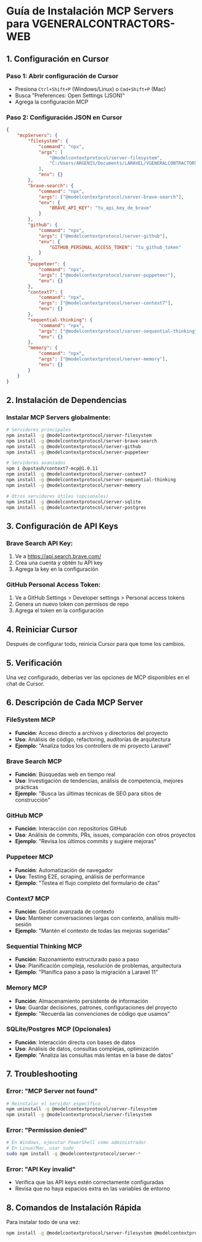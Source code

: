 # Guía de Instalación MCP Servers para VGENERALCONTRACTORS-WEB

## 1. Configuración en Cursor

### Paso 1: Abrir configuración de Cursor

-   Presiona `Ctrl+Shift+P` (Windows/Linux) o `Cmd+Shift+P` (Mac)
-   Busca "Preferences: Open Settings (JSON)"
-   Agrega la configuración MCP

### Paso 2: Configuración JSON en Cursor

```json
{
    "mcpServers": {
        "filesystem": {
            "command": "npx",
            "args": [
                "@modelcontextprotocol/server-filesystem",
                "C:/Users/ARGENIS/Documents/LARAVEL/VGENERALCONTRACTORS-WEB"
            ],
            "env": {}
        },
        "brave-search": {
            "command": "npx",
            "args": ["@modelcontextprotocol/server-brave-search"],
            "env": {
                "BRAVE_API_KEY": "tu_api_key_de_brave"
            }
        },
        "github": {
            "command": "npx",
            "args": ["@modelcontextprotocol/server-github"],
            "env": {
                "GITHUB_PERSONAL_ACCESS_TOKEN": "tu_github_token"
            }
        },
        "puppeteer": {
            "command": "npx",
            "args": ["@modelcontextprotocol/server-puppeteer"],
            "env": {}
        },
        "context7": {
            "command": "npx",
            "args": ["@modelcontextprotocol/server-context7"],
            "env": {}
        },
        "sequential-thinking": {
            "command": "npx",
            "args": ["@modelcontextprotocol/server-sequential-thinking"],
            "env": {}
        },
        "memory": {
            "command": "npx",
            "args": ["@modelcontextprotocol/server-memory"],
            "env": {}
        }
    }
}
```

## 2. Instalación de Dependencias

### Instalar MCP Servers globalmente:

```bash
# Servidores principales
npm install -g @modelcontextprotocol/server-filesystem
npm install -g @modelcontextprotocol/server-brave-search
npm install -g @modelcontextprotocol/server-github
npm install -g @modelcontextprotocol/server-puppeteer

# Servidores avanzados
npm i @upstash/context7-mcp@1.0.11
npm install -g @modelcontextprotocol/server-context7
npm install -g @modelcontextprotocol/server-sequential-thinking
npm install -g @modelcontextprotocol/server-memory

# Otros servidores útiles (opcionales)
npm install -g @modelcontextprotocol/server-sqlite
npm install -g @modelcontextprotocol/server-postgres
```

## 3. Configuración de API Keys

### Brave Search API Key:

1. Ve a https://api.search.brave.com/
2. Crea una cuenta y obtén tu API key
3. Agrega la key en la configuración

### GitHub Personal Access Token:

1. Ve a GitHub Settings > Developer settings > Personal access tokens
2. Genera un nuevo token con permisos de repo
3. Agrega el token en la configuración

## 4. Reiniciar Cursor

Después de configurar todo, reinicia Cursor para que tome los cambios.

## 5. Verificación

Una vez configurado, deberías ver las opciones de MCP disponibles en el chat de Cursor.

## 6. Descripción de Cada MCP Server

### **FileSystem MCP**

-   **Función**: Acceso directo a archivos y directorios del proyecto
-   **Uso**: Análisis de código, refactoring, auditorías de arquitectura
-   **Ejemplo**: "Analiza todos los controllers de mi proyecto Laravel"

### **Brave Search MCP**

-   **Función**: Búsquedas web en tiempo real
-   **Uso**: Investigación de tendencias, análisis de competencia, mejores prácticas
-   **Ejemplo**: "Busca las últimas técnicas de SEO para sitios de construcción"

### **GitHub MCP**

-   **Función**: Interacción con repositorios GitHub
-   **Uso**: Análisis de commits, PRs, issues, comparación con otros proyectos
-   **Ejemplo**: "Revisa los últimos commits y sugiere mejoras"

### **Puppeteer MCP**

-   **Función**: Automatización de navegador
-   **Uso**: Testing E2E, scraping, análisis de performance
-   **Ejemplo**: "Testea el flujo completo del formulario de citas"

### **Context7 MCP**

-   **Función**: Gestión avanzada de contexto
-   **Uso**: Mantener conversaciones largas con contexto, análisis multi-sesión
-   **Ejemplo**: "Mantén el contexto de todas las mejoras sugeridas"

### **Sequential Thinking MCP**

-   **Función**: Razonamiento estructurado paso a paso
-   **Uso**: Planificación compleja, resolución de problemas, arquitectura
-   **Ejemplo**: "Planifica paso a paso la migración a Laravel 11"

### **Memory MCP**

-   **Función**: Almacenamiento persistente de información
-   **Uso**: Guardar decisiones, patrones, configuraciones del proyecto
-   **Ejemplo**: "Recuerda las convenciones de código que usamos"

### **SQLite/Postgres MCP** (Opcionales)

-   **Función**: Interacción directa con bases de datos
-   **Uso**: Análisis de datos, consultas complejas, optimización
-   **Ejemplo**: "Analiza las consultas más lentas en la base de datos"

## 7. Troubleshooting

### Error: "MCP Server not found"

```bash
# Reinstalar el servidor específico
npm uninstall -g @modelcontextprotocol/server-filesystem
npm install -g @modelcontextprotocol/server-filesystem
```

### Error: "Permission denied"

```bash
# En Windows, ejecutar PowerShell como administrador
# En Linux/Mac, usar sudo
sudo npm install -g @modelcontextprotocol/server-*
```

### Error: "API Key invalid"

-   Verifica que las API keys estén correctamente configuradas
-   Revisa que no haya espacios extra en las variables de entorno

## 8. Comandos de Instalación Rápida

Para instalar todo de una vez:

```bash
npm install -g @modelcontextprotocol/server-filesystem @modelcontextprotocol/server-brave-search @modelcontextprotocol/server-github @modelcontextprotocol/server-puppeteer @modelcontextprotocol/server-context7 @modelcontextprotocol/server-sequential-thinking @modelcontextprotocol/server-memory
```
